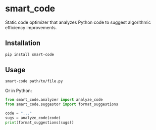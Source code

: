 # smart_code

Static code optimizer that analyzes Python code to suggest algorithmic efficiency improvements.

## Installation

```bash
pip install smart-code
```

## Usage

```bash
smart-code path/to/file.py
```

Or in Python:

```python
from smart_code.analyzer import analyze_code
from smart_code.suggestor import format_suggestions

code = "..."
sugs = analyze_code(code)
print(format_suggestions(sugs))
```
